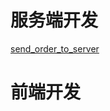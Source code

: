 # 服务端开发

[send_order_to_server ](https://gitee.com/gadeGG/ProjectCode/tree/master/send_order_to_server)



# 前端开发

